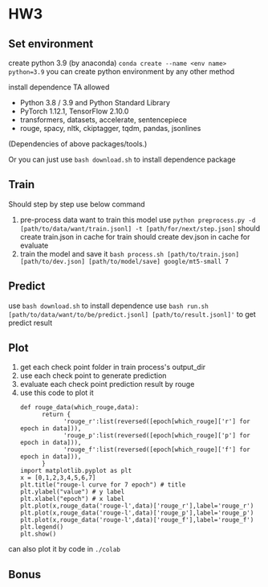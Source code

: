 # HW3

## Set environment

create python 3.9 (by anaconda)
`conda create --name <env name> python=3.9`
you can create python environment by any other method

install dependence TA allowed

- Python 3.8 / 3.9 and Python Standard Library
- PyTorch 1.12.1, TensorFlow 2.10.0
- transformers, datasets, accelerate, sentencepiece
- rouge, spacy, nltk, ckiptagger, tqdm, pandas, jsonlines

(Dependencies of above packages/tools.)

Or you can just use `bash download.sh` to install dependence package

## Train

Should step by step use below command

1. pre-process data want to train this model
   use `python preprocess.py -d [path/to/data/want/train.jsonl] -t [path/for/next/step.json]`
   should create train.json in cache for train
   should create dev.json in cache for evaluate
2. train the model and save it
   `bash process.sh [path/to/train.json] [path/to/dev.json] [path/to/model/save] google/mt5-small 7`

## Predict

use `bash download.sh` to install dependence
use `bash run.sh [path/to/data/want/to/be/predict.jsonl] [path/to/result.jsonl]'` to get predict result

## Plot

1. get each check point folder in train process's output_dir
2. use each check point to generate prediction
3. evaluate each check point prediction result by rouge
4. use this code to plot it
   ```
   def rouge_data(which_rouge,data):
         return {
               'rouge_r':list(reversed([epoch[which_rouge]['r'] for epoch in data])),
               'rouge_p':list(reversed([epoch[which_rouge]['p'] for epoch in data])),
               'rouge_f':list(reversed([epoch[which_rouge]['f'] for epoch in data])),
         }
   import matplotlib.pyplot as plt
   x = [0,1,2,3,4,5,6,7]
   plt.title("rouge-l curve for 7 epoch") # title
   plt.ylabel("value") # y label
   plt.xlabel("epoch") # x label
   plt.plot(x,rouge_data('rouge-l',data)['rouge_r'],label='rouge_r')
   plt.plot(x,rouge_data('rouge-l',data)['rouge_p'],label='rouge_p')
   plt.plot(x,rouge_data('rouge-l',data)['rouge_f'],label='rouge_f')
   plt.legend()
   plt.show()
   ```

can also plot it by code in `./colab`

## Bonus
